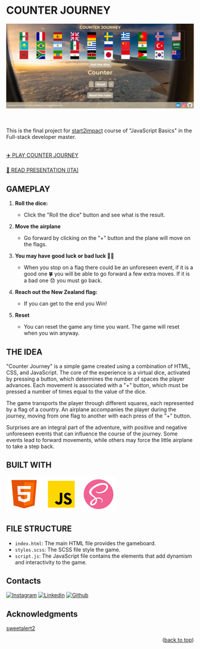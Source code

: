 <a name="readme-top"></a>

# COUNTER JOURNEY

<a href="https://counterjourney.netlify.app/"><img src="assets/img/readme-img/counterJourney.png"></a><br><br><br>

This is the final project for [start2impact](https://www.start2impact.it/) course of "JavaScript Basics" in the Full-stack developer master.
<br><br>

<a href="https://counterjourney.netlify.app/">✈️ PLAY COUNTER JOURNEY</a><br><br>
<a href="https://drive.google.com/drive/folders/1ZN4UUFvIvNjvkbN0f4iDAsKF9_qsFUGm?hl=it">📜 READ PRESENTATION (ITA)</a>

## GAMEPLAY

1. **Roll the dice:**
   - Click the "Roll the dice" button and see what is the result.

2. **Move the airplane**
   - Go forward by clicking on the "+" button and the plane will move on the flags.

3. **You may have good luck or bad luck 🤞🏼**
   - When you stop on a flag there could be an unforeseen event, if it is a good one 🍀 you will be able to go forward a few extra moves. If it is a bad one 😞 you must go back. 

4. **Reach out the New Zealand flag:**
   - If you can get to the end you Win!

5. **Reset**
   - You can reset the game any time you want. The game will reset when you win anyway.


## THE IDEA 
"Counter Journey" is a simple game created using a combination of HTML, CSS, and JavaScript. The core of the experience is a virtual dice, activated by pressing a button, which determines the number of spaces the player advances. Each movement is associated with a "+" button, which must be pressed a number of times equal to the value of the dice.

The game transports the player through different squares, each represented by a flag of a country. An  airplane accompanies the player during the journey, moving from one flag to another with each press of the "+" button.

Surprises are an integral part of the adventure, with positive and negative unforeseen events that can influence the course of the journey. Some events lead to forward movements, while others may force the little airplane to take a step back.

## BUILT WITH

 **<img src="assets/img/readme-img/icons8-html-logo (1).svg">** 
 **<img src="assets/img/readme-img/icons8-javascript.svg">** 
 **<img src="assets/img/readme-img/icons8-sass-avatar.svg">** 

## FILE STRUCTURE

- `index.html`: The main HTML file provides the gameboard.
- `styles.scss`: The SCSS file style the game.
- `script.js`: The JavaScript file contains the elements that add dynamism and interactivity to the game.

## Contacts

[![Instagram](https://skillicons.dev/icons?i=instagram)](https://www.linkedin.com/in/fabio-tedesco-3bb865251/) 
[![Linkedin](https://skillicons.dev/icons?i=linkedin)](https://www.instagram.com/fabioo_pueblo/) 
[![Github](https://skillicons.dev/icons?i=github)](https://github.com/FabioTedesco?tab=repositories)

## Acknowledgments

[sweetalert2](https://sweetalert2.github.io/)

<p align="right">(<a href="#readme-top">back to top</a>)</p>



[def]: https://sweetalert2.github.io/